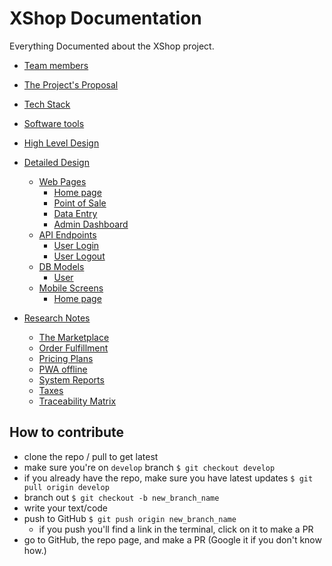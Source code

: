 # XShop Documentation

Everything Documented about the XShop project.

- [Team members](./team_members.md)
- [The Project's Proposal](./project_proposal.md)
- [Tech Stack](tech_stack.md)
- [Software tools](software_tools.md)
- [High Level Design](./high_level_design.md)
- [Detailed Design](detailed_design)
  - [Web Pages](detailed_design/web_pages/)
    - [Home page](detailed_design/web_pages/home.md)
    - [Point of Sale](detailed_design/web_pages/pos.md)
    - [Data Entry](detailed_design/web_pages/data_entry.md)
    - [Admin Dashboard](detailed_design/web_pages/dashboard.md)
  - [API Endpoints](detailed_design/endpoints/)
    - [User Login](detailed_design/endpoints/login.md)
    - [User Logout](detailed_design/endpoints/logout.md)
  - [DB Models](detailed_design/db_models/)
    - [User](detailed_design/db_models/user.md)
  - [Mobile Screens](detailed_design/mobile_screens/)
    - [Home page](detailed_design/mobile_screens/home.md)

- [Research Notes](research_notes)
  - [The Marketplace](research_notes/marketplace.md)
  - [Order Fulfillment](research_notes/order_fulfillment.md)
  - [Pricing Plans](research_notes/pricing_plans.md)
  - [PWA offline](research_notes/pwa_offline.md)
  - [System Reports](research_notes/reports.md)
  - [Taxes](research_notes/taxes.md)
  - [Traceability Matrix](research_notes/traceability_matrix.md)

## How to contribute

- clone the repo / pull to get latest
- make sure you're on `develop` branch `$ git checkout develop`
- if you already have the repo, make sure you have latest updates `$ git pull origin develop`
- branch out `$ git checkout -b new_branch_name`
- write your text/code
- push to GitHub `$ git push origin new_branch_name`
  - if you push you'll find a link in the terminal, click on it to make a PR
- go to GitHub, the repo page, and make a PR (Google it if you don't know how.)

